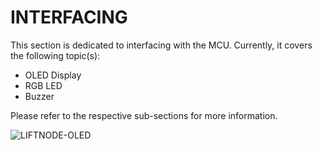 # INTERFACING

This section is dedicated to interfacing with the MCU. Currently, it covers the following topic(s):

- OLED Display
- RGB LED
- Buzzer

Please refer to the respective sub-sections for more information.

![LIFTNODE-OLED](OLED/LIFTNODE-OLED.jpg)